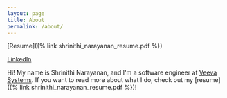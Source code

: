 ```yaml
---
layout: page
title: About
permalink: /about/
---
```


[Resume]({% link shrinithi_narayanan_resume.pdf %})

[LinkedIn](https://linkedin.com/in/nithinara)

Hi! My name is Shrinithi Narayanan, and I'm a software engineer at [Veeva Systems](https://www.veeva.com). If you want to read more about what I do, check out my [resume]({% link shrinithi_narayanan_resume.pdf %})!